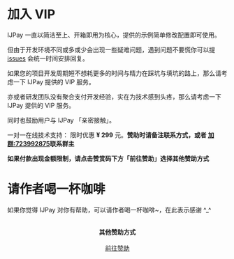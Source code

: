 # 加入 VIP

IJPay 一直以简洁至上、开箱即用为核心，提供的示例简单修改配置即可使用。

但由于开发环境不同或多或少会出现一些疑难问题，遇到问题不要慌你可以提 [issues](https://gitee.com/javen205/IJPay/issues)
会统一时间安排回复。

如果您的项目开发周期短不想耗更多的时间与精力在踩坑与填坑的路上，那么请考虑一下 IJPay 提供的 VIP 服务。

亦或者研发团队没有聚合支付开发经验，实在为技术感到头疼，那么请考虑一下 IJPay 提供的 VIP 服务。

同时也鼓励用户与 IJPay 「亲密接触」。

一对一在线技术支持： 限时优惠 **¥ 299** 元。**赞助时请备注联系方式，或者 [加群:723992875](http://shang.qq.com/wpa/qunwpa?idkey=44c2b0331f1bdca6c9d404e863edd83973fa97224b79778db79505fc592f00bc)联系群主**

**如果付款出现金额限制，请点击赞赏码下方「前往赞助」选择其他赞助方式**

 # 请作者喝一杯咖啡
 
   如果你觉得 IJPay 对你有帮助，可以请作者喝一杯咖啡~，在此表示感谢 ^_^

 
 <p align="center">
     <a target="_blank" href="https://github.com/Javen205/donate">
            <img :src="$withBase('/wxpay.jpeg')" width="260px"></img>
     </a>
     <br/>
     <br/>
     <strong>其他赞助方式</strong>
     <br/>
     <br/>
     <a target="_blank" href="https://github.com/Javen205/donate">前往赞助</a>
 </p>
 
 
 